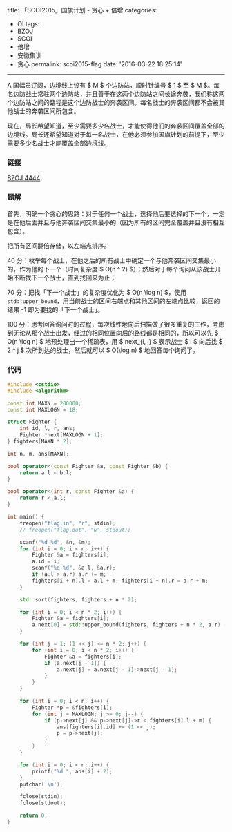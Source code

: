title: 「SCOI2015」国旗计划 - 贪心 + 倍增
categories:
  - OI
tags:
  - BZOJ
  - SCOI
  - 倍增
  - 安徽集训
  - 贪心
permalink: scoi2015-flag
date: '2016-03-22 18:25:14'
---

A 国幅员辽阔，边境线上设有 $ M $ 个边防站，顺时针编号 $ 1 $ 至 $ M $。每名边防战士常驻两个边防站，并且善于在这两个边防站之间长途奔袭，我们称这两个边防站之间的路程是这个边防战士的奔袭区间。每名战士的奔袭区间都不会被其他战士的奔袭区间所包含。

现在，局长希望知道，至少需要多少名战士，才能使得他们的奔袭区间覆盖全部的边境线。局长还希望知道对于每一名战士，在他必须参加国旗计划的前提下，至少需要多少名战士才能覆盖全部边境线。

<!-- more -->

### 链接

[BZOJ 4444](http://www.lydsy.com/JudgeOnline/problem.php?id=4444)

### 题解

首先，明确一个贪心的思路：对于任何一个战士，选择他后要选择的下一个，一定是在他后面并且与他奔袭区间交集最小的（因为所有的区间完全覆盖并且没有相互包含）。

把所有区间翻倍存储，以左端点排序。

40 分：枚举每个战士，在他之后的所有战士中确定一个与他奔袭区间交集最小的，作为他的下一个（时间复杂度 $ O(n ^ 2) $）；然后对于每个询问从该战士开始不断找下一个战士，直到找回来为止；

70 分：把找「下一个战士」的复杂度优化为 $ O(n \log n) $，使用 `std::upper_bound`，用当前战士的区间右端点和其他区间的左端点比较，返回的结果 -1 即为要找的「下一个战士」。

100 分：思考回答询问时的过程，每次线性地向后扫描做了很多重复的工作，考虑到无论从那个战士出发，经过的相同位置向后的路线都是相同的，所以可以先 $ O(n \log n) $ 地预处理出一个稀疏表，用 $ next_{i, j} $ 表示战士 $ i $ 向后找 $ 2 ^ j $ 次所到达的战士，然后就可以 $ O(\log n) $ 地回答每个询问了。

### 代码

```cpp
#include <cstdio>
#include <algorithm>

const int MAXN = 200000;
const int MAXLOGN = 18;

struct Fighter {
    int id, l, r, ans;
    Fighter *next[MAXLOGN + 1];
} fighters[MAXN * 2];

int n, m, ans[MAXN];

bool operator<(const Fighter &a, const Fighter &b) {
    return a.l < b.l;
}

bool operator<(int r, const Fighter &a) {
    return r < a.l;
}

int main() {
    freopen("flag.in", "r", stdin);
    // freopen("flag.out", "w", stdout);

    scanf("%d %d", &n, &m);
    for (int i = 0; i < n; i++) {
        Fighter &a = fighters[i];
        a.id = i;
        scanf("%d %d", &a.l, &a.r);
        if (a.l > a.r) a.r += m;
        fighters[i + n].l = a.l + m, fighters[i + n].r = a.r + m;
    }

    std::sort(fighters, fighters + n * 2);

    for (int i = 0; i < n * 2; i++) {
        Fighter &a = fighters[i];
        a.next[0] = std::upper_bound(fighters, fighters + n * 2, a.r) - 1;
    }

    for (int j = 1; (1 << j) <= n * 2; j++) {
        for (int i = 0; i < n * 2; i++) {
            Fighter &a = fighters[i];
            if (a.next[j - 1]) {
                a.next[j] = a.next[j - 1]->next[j - 1];
            }
        }
    }

    for (int i = 0; i < n; i++) {
        Fighter *p = &fighters[i];
        for (int j = MAXLOGN; j >= 0; j--) {
            if (p->next[j] && p->next[j]->r < fighters[i].l + m) {
                ans[fighters[i].id] += (1 << j);
                p = p->next[j];
            }
        }
    }

    for (int i = 0; i < n; i++) {
        printf("%d ", ans[i] + 2);
    }
    putchar('\n');

    fclose(stdin);
    fclose(stdout);

    return 0;
}
```